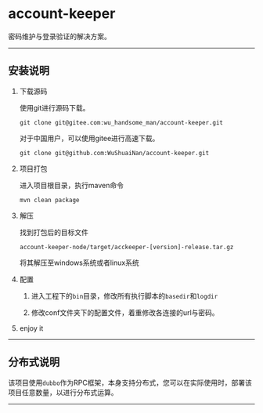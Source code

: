 # account-keeper

密码维护与登录验证的解决方案。

---

## 安装说明

1. 下载源码

   使用git进行源码下载。
   ```
   git clone git@gitee.com:wu_handsome_man/account-keeper.git
   ```
   对于中国用户，可以使用gitee进行高速下载。
   ```
   git clone git@github.com:WuShuaiNan/account-keeper.git
   ```
   
2. 项目打包

   进入项目根目录，执行maven命令
   ```
   mvn clean package
   ```
   
3. 解压

   找到打包后的目标文件 
   ```
   account-keeper-node/target/acckeeper-[version]-release.tar.gz
   ```
   将其解压至windows系统或者linux系统
   
4. 配置

   1. 进入工程下的`bin`目录，修改所有执行脚本的`basedir`和`logdir`
      
   2. 修改conf文件夹下的配置文件，着重修改各连接的url与密码。
   
5. enjoy it

---

## 分布式说明

该项目使用`dubbo`作为RPC框架，本身支持分布式，您可以在实际使用时，部署该项目任意数量，以进行分布式运算。

---
